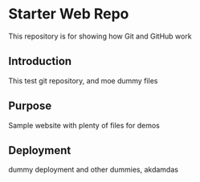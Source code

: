 # Starter Web Repo

This repository is for showing how Git and GitHub work

## Introduction

This test git repository, and moe dummy files

## Purpose

Sample website with plenty of files for demos

## Deployment

dummy deployment and other dummies, akdamdas
